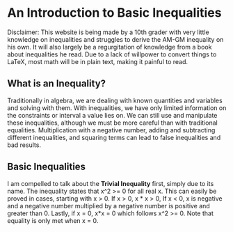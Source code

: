 <title>&lt&lt Inequalities</title>

# An Introduction to Basic Inequalities

Disclaimer: This website is being made by a 10th grader with very little knowledge on inequalities and struggles to derive the AM-GM inequality on his own. It will also largely be a regurgitation of knowledge from a book about inequalities he read. Due to a lack of willpower to convert things to LaTeX, most math will be in plain text, making it painful to read.

## What is an Inequality?

Traditionally in algebra, we are dealing with known quantities and variables and solving with them. With inequalities, we have only limited information on the constraints or interval a value lies on. We can still use and manipulate these inequalities, although we must be more careful than with traditional equalities. Multiplication with a negative number, adding and subtracting different inequalities, and squaring terms can lead to false inequalities and bad results.

## Basic Inequalities

I am compelled to talk about the **Trivial Inequality** first, simply due to its name. The inequality states that x^2 >= 0 for all real x. This can easily be proved in cases, starting with x > 0. If x > 0, x * x > 0, If x < 0, x is negative and a negative number multiplied by a negative number is positive and greater than 0. Lastly, if x = 0, x*x = 0 which follows x^2 >= 0. Note that equality is only met when x = 0.
